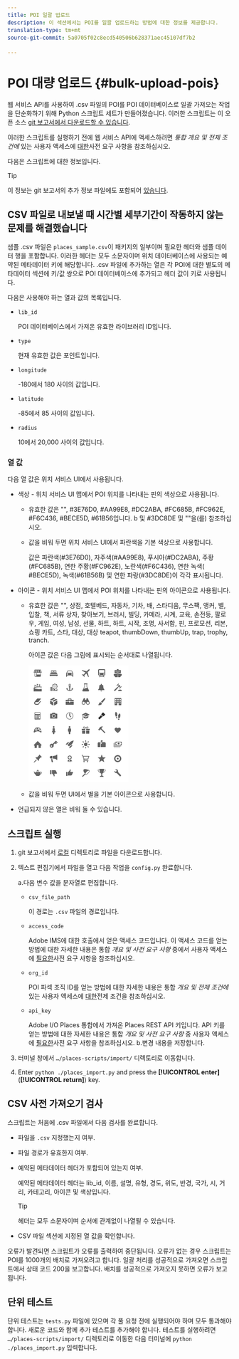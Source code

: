 ```yaml
---
title: POI 일괄 업로드
description: 이 섹션에서는 POI를 일괄 업로드하는 방법에 대한 정보를 제공합니다.
translation-type: tm+mt
source-git-commit: 5a0705f02c8ecd540506b628371aec45107df7b2

---
```



# POI 대량 업로드 {#bulk-upload-pois}

웹 서비스 API를 사용하여 .csv 파일의 POI를 POI 데이터베이스로 일괄 가져오는 작업을 단순화하기 위해 Python 스크립트 세트가 만들어졌습니다. 이러한 스크립트는 이 오픈 소스 [git 보고서에서 다운로드할 수 있습니다](https://github.com/adobe/places-scripts).

이러한 스크립트를 실행하기 전에 웹 서비스 API에 액세스하려면 *통합 개요 및 전제 조건에* 있는 사용자 액세스에 [대한](/help/web-service-api/adobe-i-o-integration.md)사전 요구 사항을 참조하십시오.

다음은 스크립트에 대한 정보입니다.

>[!TIP]
>
>이 정보는 git 보고서의 추가 정보 파일에도 포함되어 [있습니다](https://github.com/adobe/places-scripts).

## CSV 파일로 내보낼 때 시간별 세부기간이 작동하지 않는 문제를 해결했습니다

샘플 .csv 파일은 `places_sample.csv`이 패키지의 일부이며 필요한 헤더와 샘플 데이터 행을 포함합니다. 이러한 헤더는 모두 소문자이며 위치 데이터베이스에 사용되는 예약된 메타데이터 키에 해당합니다. .csv 파일에 추가하는 열은 각 POI에 대한 별도의 메타데이터 섹션에 키/값 쌍으로 POI 데이터베이스에 추가되고 헤더 값이 키로 사용됩니다.

다음은 사용해야 하는 열과 값의 목록입니다.

* `lib_id`

   POI 데이터베이스에서 가져온 유효한 라이브러리 ID입니다.

* `type`

   현재 유효한 값은 포인트입니다.

* `longitude`

   -180에서 180 사이의 값입니다.

* `latitude`

   -85에서 85 사이의 값입니다.

* `radius`

   10에서 20,000 사이의 값입니다.

### 열 값

다음 열 값은 위치 서비스 UI에서 사용됩니다.

* 색상 - 위치 서비스 UI 맵에서 POI 위치를 나타내는 핀의 색상으로 사용됩니다.
   * 유효한 값은 "", #3E76D0, #AA99E8, #DC2ABA, #FC685B, #FC962E, #F6C436, #BECE5D, #61B56입니다. b 및 #3DC8DE 및 ""을(를) 참조하십시오.
   * 값을 비워 두면 위치 서비스 UI에서 파란색을 기본 색상으로 사용합니다.

      값은 파란색(#3E76D0), 자주색(#AA99E8), 푸시아(#DC2ABA), 주황(#FC685B), 연한 주황(#FC962E), 노란색(#F6C436), 연한 녹색( #BECE5D), 녹색(#61B56B) 및 연한 파랑(#3DC8DE)이 각각 표시됩니다.

* 아이콘 - 위치 서비스 UI 맵에서 POI 위치를 나타내는 핀의 아이콘으로 사용됩니다.

   * 유효한 값은 "", 상점, 호텔베드, 자동차, 기차, 배, 스타디움, 무스팩, 앵커, 벨, 입찰, 책, 서류 상자, 찾아보기, 브러시, 빌딩, 카메라, 시계, 교육, 손전등, 팔로우, 게임, 여성, 남성, 선물, 하트, 하트, 시작, 조명, 사서함, 핀, 프로모션, 리본, 쇼핑 카트, 스타, 대상, 대상 teapot, thumbDown, thumbUp, trap, trophy, tranch.

      아이콘 값은 다음 그림에 표시되는 순서대로 나열됩니다.

      ![ui의 아이콘](/help/assets/UI_icons.png)

   * 값을 비워 두면 UI에서 별을 기본 아이콘으로 사용합니다.

* 언급되지 않은 열은 비워 둘 수 있습니다.

## 스크립트 실행

1. git 보고서에서 [로컬](https://github.com/adobe/places-scripts) 디렉토리로 파일을 다운로드합니다.
1. 텍스트 편집기에서 파일을 열고 다음 작업을 `config.py` 완료합니다.

   a.다음 변수 값을 문자열로 편집합니다.

   * `csv_file_path`

      이 경로는 `.csv` 파일의 경로입니다.

   * `access_code`

      Adobe IMS에 대한 호출에서 얻은 액세스 코드입니다. 이 액세스 코드를 얻는 방법에 대한 자세한 내용은 통합 *개요 및 사전 요구 사항* 중에서 사용자 액세스에 [필요한](/help/web-service-api/adobe-i-o-integration.md)사전 요구 사항을 참조하십시오.

   * `org_id`

      POI 파섹 조직 ID를 얻는 방법에 대한 자세한 내용은 통합 *개요 및 전제 조건에* 있는 사용자 액세스에 [대한](/help/web-service-api/adobe-i-o-integration.md)전제 조건을 참조하십시오.

   * `api_key`

      Adobe I/O Places 통합에서 가져온 Places REST API 키입니다. API 키를 얻는 방법에 대한 자세한 내용은 통합 *개요 및 사전 요구 사항* 중 사용자 액세스에 [필요한](/help/web-service-api/adobe-i-o-integration.md)사전 요구 사항을 참조하십시오.
   b.변경 내용을 저장합니다.

1. 터미널 창에서 `…/places-scripts/import/` 디렉토리로 이동합니다.
1. Enter `python ./places_import.py` and press the **[!UICONTROL enter]** (**[!UICONTROL return]**) key.


## CSV 사전 가져오기 검사

스크립트는 처음에 .csv 파일에서 다음 검사를 완료합니다.

* 파일을 `.csv` 지정했는지 여부.
* 파일 경로가 유효한지 여부.
* 예약된 메타데이터 헤더가 포함되어 있는지 여부.

   예약된 메타데이터 헤더는 lib_id, 이름, 설명, 유형, 경도, 위도, 반경, 국가, 시, 거리, 카테고리, 아이콘 및 색상입니다.

   >[!TIP]
   >
   >헤더는 모두 소문자이며 순서에 관계없이 나열될 수 있습니다.

* CSV 파일 섹션에 지정된 열 값을 확인합니다.

오류가 발견되면 스크립트가 오류를 출력하여 중단됩니다. 오류가 없는 경우 스크립트는 POI를 1000개의 배치로 가져오려고 합니다. 일괄 처리를 성공적으로 가져오면 스크립트에서 상태 코드 200을 보고합니다. 배치를 성공적으로 가져오지 못하면 오류가 보고됩니다.

## 단위 테스트

단위 테스트는 `tests.py` 파일에 있으며 각 풀 요청 전에 실행되어야 하며 모두 통과해야 합니다. 새로운 코드와 함께 추가 테스트를 추가해야 합니다. 테스트를 실행하려면 `…/places-scripts/import/` 디렉토리로 이동한 다음 터미널에 `python ./places_import.py` 입력합니다.
